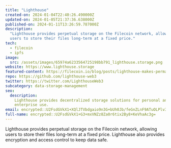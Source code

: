```yaml
---
title: "Lighthouse"
created-on: 2024-01-04T22:40:26.490000Z
updated-on: 2024-01-05T21:37:36.638000Z
published-on: 2024-01-11T13:26:59.787000Z
description:
  "Lighthouse provides perpetual storage on the Filecoin network, allowing
  users to store their files long-term at a fixed price."
tech:
  - filecoin
  - ipfs
image:
  src: /assets/images/65974a6233564725198bb791_lighthouse.storage.png
website: https://www.lighthouse.storage
featured-content: https://filecoin.io/blog/posts/lighthouse-makes-permanent-storage-on-filecoin-easy-and-affordable/
repo: https://github.com/lighthouse-web3
twitter: https://twitter.com/LighthouseWeb3
subcategory: data-storage-management
seo:
  description:
    Lighthouse provides decentralized storage solutions for personal and
    enterprise use.
email: encrypted::U2FsdGVkX1+XQlJTVbdgaio9n3G+bUh0Jb/feGnZLnF9ATuOLPlv35VehGOmBIWR
full-name: encrypted::U2FsdGVkX1+G3+mxVNZz8Za0r6tix2By8+KeVhaAc3g=
---
```


Lighthouse provides perpetual storage on the Filecoin network, allowing users to store their files long-term at a fixed price. Lighthouse also provides encryption and access control to keep data safe.
